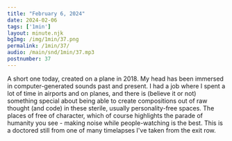 ```yaml
---
title: "February 6, 2024"
date: 2024-02-06
tags: ['1min']
layout: minute.njk
bgImg: /img/1min/37.png
permalink: /1min/37/
audio: /main/snd/1min/37.mp3
postnumber: 37
---
```



A short one today, created on a plane in 2018. My head has been immersed in computer-generated sounds past and present. I had a job where I spent a lot of time in airports and on planes, and there is (believe it or not) something special about being able to create compositions out of raw thought (and code) in these sterile, usually personality-free spaces. The places of free of character, which of course highlights the parade of humanity you see - making noise while people-watching is the best. This is a doctored still from one of many timelapses I've taken from the exit row.




